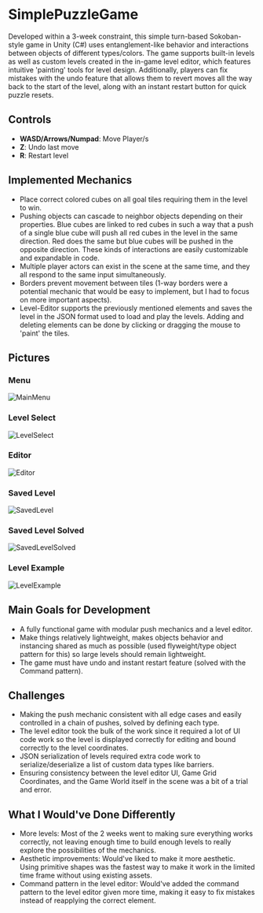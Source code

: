 # SimplePuzzleGame

Developed within a 3-week constraint, this simple turn-based Sokoban-style game in Unity (C#) uses entanglement-like behavior and interactions between objects of different types/colors. The game supports built-in levels as well as custom levels created in the in-game level editor, which features intuitive 'painting' tools for level design. Additionally, players can fix mistakes with the undo feature that allows them to revert moves all the way back to the start of the level, along with an instant restart button for quick puzzle resets.

## Controls

* **WASD/Arrows/Numpad**: Move Player/s
* **Z**: Undo last move
* **R**: Restart level

## Implemented Mechanics

* Place correct colored cubes on all goal tiles requiring them in the level to win.
* Pushing objects can cascade to neighbor objects depending on their properties. Blue cubes are linked to red cubes in such a way that a push of a single blue cube will push all red cubes in the level in the same direction. Red does the same but blue cubes will be pushed in the opposite direction. These kinds of interactions are easily customizable and expandable in code.
* Multiple player actors can exist in the scene at the same time, and they all respond to the same input simultaneously.
* Borders prevent movement between tiles (1-way borders were a potential mechanic that would be easy to implement, but I had to focus on more important aspects).
* Level-Editor supports the previously mentioned elements and saves the level in the JSON format used to load and play the levels. Adding and deleting elements can be done by clicking or dragging the mouse to 'paint' the tiles.

## Pictures

### Menu

![MainMenu](ReadmeImages/SPG_MainMenu.png)

### Level Select

![LevelSelect](ReadmeImages/SPG_CustomLevelSelect.png)

### Editor

![Editor](ReadmeImages/SPG_Editor.png)

### Saved Level

![SavedLevel](ReadmeImages/SPG_EditorExample.png)

### Saved Level Solved

![SavedLevelSolved](ReadmeImages/SPG_EditorExampleSolved.png)

### Level Example

![LevelExample](ReadmeImages/SPG_gif.gif)

## Main Goals for Development

* A fully functional game with modular push mechanics and a level editor.
* Make things relatively lightweight, makes objects behavior and instancing shared as much as possible (used flyweight/type object pattern for this) so large levels should remain lightweight.
* The game must have undo and instant restart feature (solved with the Command pattern).

## Challenges

* Making the push mechanic consistent with all edge cases and easily controlled in a chain of pushes, solved by defining each type.
* The level editor took the bulk of the work since it required a lot of UI code work so the level is displayed correctly for editing and bound correctly to the level coordinates.
* JSON serialization of levels required extra code work to serialize/deserialize a list of custom data types like barriers.
* Ensuring consistency between the level editor UI, Game Grid Coordinates, and the Game World itself in the scene was a bit of a trial and error.

## What I Would've Done Differently

* More levels: Most of the 2 weeks went to making sure everything works correctly, not leaving enough time to build enough levels to really explore the possibilities of the mechanics.
* Aesthetic improvements: Would've liked to make it more aesthetic. Using primitive shapes was the fastest way to make it work in the limited time frame without using existing assets.
* Command pattern in the level editor: Would've added the command pattern to the level editor given more time, making it easy to fix mistakes instead of reapplying the correct element.
